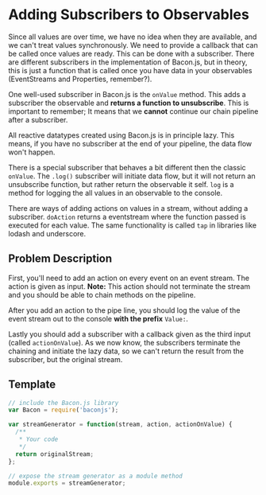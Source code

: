 # Adding Subscribers to Observables

Since all values are over time, we have no idea when they are available, and
we can't treat values synchronously. We need to provide a callback that can be
called once values are ready. This can be done with a subscriber. There are
different subscribers in the implementation of Bacon.js, but in theory, this
is just a function that is called once you have data in your observables
(EventStreams and Properties, remember?).

One well-used subscriber in Bacon.js is the `onValue` method. This adds a
subscriber the observable and **returns a function to unsubscribe**.
This is important to remember; It means that we **cannot** continue our chain
pipeline after a subscriber.

All reactive datatypes created using Bacon.js is in principle lazy. This means,
if you have no subscriber at the end of your pipeline, the data flow won't happen.

There is a special subscriber that behaves a bit different then the classic
`onValue`. The `.log()` subscriber will initiate data flow, but it will not
return an unsubscribe function, but rather return the observable it self. `log`
is a method for logging the all values in an observable to the console.

There are ways of adding actions on values in a stream, without adding a subscriber.
`doAction` returns a eventstream where the function passed is executed for each value.
The same functionality is called `tap` in libraries like lodash and underscore.

## Problem Description

First, you'll need to add an action on every event on an event stream. The
action is given as input. **Note:** This action should not terminate the stream and
you should be able to chain methods on the pipeline.

After you add an action to the pipe line, you should log the value of the event
stream out to the console **with the prefix** `Value:`.

Lastly you should add a subscriber with a callback given as the third input
(called `actionOnValue`). As we now know, the subscribers terminate the chaining
and initiate the lazy data, so we can't return the result from the subscriber,
but the original stream.

## Template

```js
// include the Bacon.js library
var Bacon = require('baconjs');

var streamGenerator = function(stream, action, actionOnValue) {
  /**
   * Your code
   */
  return originalStream;
};

// expose the stream generator as a module method
module.exports = streamGenerator;
```